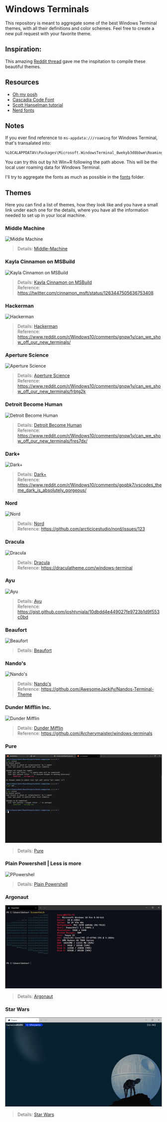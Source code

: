 # Windows Terminals

This repository is meant to aggregate some of the best Windows Terminal themes, with all their definitions and color schemes. Feel free to create a new pull request with your favorite theme.

## Inspiration:

This amazing [Reddit thread](https://www.reddit.com/r/Windows10/comments/gnqw1y/can_we_show_off_our_new_terminals/) gave me the inspitation to compile these beautiful themes.

## Resources

- [Oh my posh](https://github.com/JanDeDobbeleer/oh-my-posh)
- [Cascadia Code Font](https://docs.microsoft.com/en-us/windows/terminal/cascadia-code)
- [Scott Hanselman tutorial](https://www.hanselman.com/blog/HowToMakeAPrettyPromptInWindowsTerminalWithPowerlineNerdFontsCascadiaCodeWSLAndOhmyposh.aspx)
- [Nerd fonts](https://github.com/ryanoasis/nerd-fonts/)

## Notes

If you ever find reference to `ms-appdata:///roaming` for Windows Terminal, that's transalated into:

```shell
%LOCALAPPDATA%\Packages\Microsoft.WindowsTerminal_8wekyb3d8bbwe\RoamingState
```

You can try this out by hit Win+R following the path above. This will be the local user roaming data for Windows Terminal.

I'll try to aggregate the fonts as much as possible in the [fonts](fonts/) folder.

## Themes

Here you can find a list of themes, how they look like and you have a small link under each one for the details, where you have all the information needed to set up in your local machine.

### Middle Machine

![Middle Machine](images/middle-machine.png)

> Details: [Middle-Machine](themes/Middle-Machine.md)

### Kayla Cinnamon on MSBuild

![Kayla Cinnamon on MSBuild](images/1.png)

> Details: [Kayla Cinnamon on MSBuild](kayla-cinnamon-on-msbuild.md)  
> Reference: https://twitter.com/cinnamon_msft/status/1263447505636753408

### Hackerman

![Hackerman](images/erzx78vez1051.png)

> Details: [Hackerman](themes/hackerman.md)  
> Reference: https://www.reddit.com/r/Windows10/comments/gnqw1y/can_we_show_off_our_new_terminals/

### Aperture Science

![Aperture Science](images/PlL8Zhx.png)

> Details: [Aperture Science](themes/Aperture-Science.md)  
> Reference: https://www.reddit.com/r/Windows10/comments/gnqw1y/can_we_show_off_our_new_terminals/frbtg2k

### Detroit Become Human

![Detroit Become Human](images/Hihf1pU.png)

> Details: [Detroit Become Human](themes/detroit-become-human.md)  
> Reference: https://www.reddit.com/r/Windows10/comments/gnqw1y/can_we_show_off_our_new_terminals/fres7dx/

### Dark+

![Dark+](images/zaptgahdzp051.png)

> Details: [Dark+](themes/dark-plus.md)  
> Reference: https://www.reddit.com/r/Windows10/comments/gpqbk7/vscodes_theme_dark_is_absolutely_gorgeous/

### Nord

![Nord](images/nord_terminal_theme.png)

> Details: [Nord](themes/nord.md)  
> Reference: https://github.com/arcticicestudio/nord/issues/123

### Dracula

![Dracula](images/dracula.png)

> Details: [Dracula](themes/dracula.md)  
> Reference: https://draculatheme.com/windows-terminal

### Ayu

![Ayu](images/AyuMirage.png)

> Details: [Ayu](themes/ayu.md)  
> Reference: https://gist.github.com/joshtynjala/10dbdd4e449027fe9723b1d9f553c0bd

### Beaufort

![Beaufort](images/beaufort_preview.png)

> Details: [Beaufort](themes/beaufort.md)

### Nando's

![Nando's](images/nandos.png)

> Details: [Nando's](themes/nandos.md)  
> Reference: https://github.com/AwesomeJackify/Nandos-Terminal-Theme

### Dunder Mifflin Inc.

![Dunder Mifflin](images/dunder-mifflin.png)

> Details: [Dunder Mifflin](themes/dunder-mifflin.md)  
> Reference: https://github.com/Archerymaister/windows-terminals

### Pure

![Pure](images/pure-2.png)

> Details: [Pure](themes/pure.md)

### Plain Powershell | Less is more

![PPowershel](images/PPowershell.png)

> Details: [Plain Powershell](themes/PPowershell.md)

### Argonaut

![Argonaut](images/Argonaut.png)

> Details: [Argonaut](themes/Argonaut.md)

### Star Wars

![Star Wars](images/star-wars.png)

> Details: [Star Wars](themes/star-wars.md)
